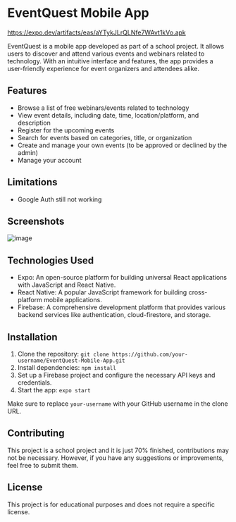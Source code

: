 # EventQuest Mobile App

https://expo.dev/artifacts/eas/aYTykJLrQLNfe7WAvt1kVo.apk

EventQuest is a mobile app developed as part of a school project. It allows users to discover and attend various events and webinars related to technology. With an intuitive interface and features, the app provides a user-friendly experience for event organizers and attendees alike.

## Features

- Browse a list of free webinars/events related to technology
- View event details, including date, time, location/platform, and description
- Register for the upcoming events
- Search for events based on categories, title, or organization
- Create and manage your own events (to be approved or declined by the admin)
- Manage your account

## Limitations

- Google Auth still not working

## Screenshots

![image](https://github.com/KimberlyPangilinan/eventQuest/assets/92774426/4b03fbd5-d423-4214-9010-a1c8dcf047cf)

## Technologies Used

- Expo: An open-source platform for building universal React applications with JavaScript and React Native.
- React Native: A popular JavaScript framework for building cross-platform mobile applications.
- Firebase: A comprehensive development platform that provides various backend services like authentication, cloud-firestore, and storage.

## Installation

1. Clone the repository: `git clone https://github.com/your-username/EventQuest-Mobile-App.git`
2. Install dependencies: `npm install`
3. Set up a Firebase project and configure the necessary API keys and credentials.
4. Start the app: `expo start`

Make sure to replace `your-username` with your GitHub username in the clone URL.

## Contributing

This project is a school project and it is just 70% finished, contributions may not be necessary. However, if you have any suggestions or improvements, feel free to submit them.

## License

This project is for educational purposes and does not require a specific license.
